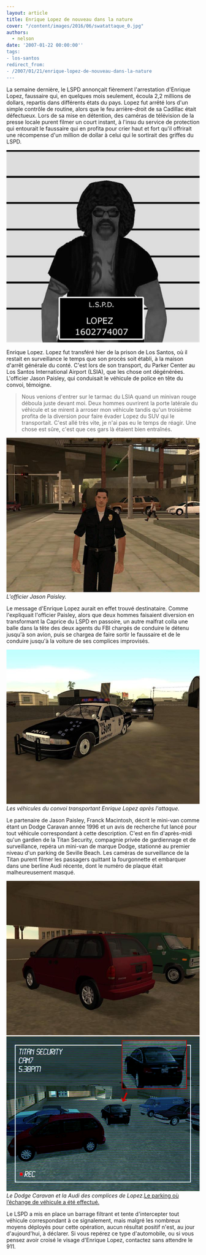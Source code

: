 ```yaml
---
layout: article
title: Enrique Lopez de nouveau dans la nature
cover: "/content/images/2016/06/swatattaque_0.jpg"
authors:
  - nelson
date: '2007-01-22 00:00:00''
tags:
- los-santos
redirect_from:
- /2007/01/21/enrique-lopez-de-nouveau-dans-la-nature
---
```


La semaine dernière, le LSPD annonçait fièrement l'arrestation d'Enrique Lopez, faussaire qui, en quelques mois seulement, écoula 2,2 millions de dollars, repartis dans différents états du pays. Lopez fut arrêté lors d'un simple contrôle de routine, alors que le feu arrière-droit de sa Cadillac était défectueux. Lors de sa mise en détention, des caméras de télévision de la presse locale purent filmer un court instant, à l'insu du service de protection qui entourait le faussaire qui en profita pour crier haut et fort qu'il offrirait une récompense d'un million de dollar à celui qui le sortirait des griffes du LSPD.

![](/content/images/2005/01/lopez.jpg)

Enrique Lopez. Lopez fut transféré hier de la prison de Los Santos, où il restait en surveillance le temps que son procès soit établi, à la maison d'arrêt générale du conté. C'est lors de son transport, du Parker Center au Los Santos International Airport (LSIA), que les chose ont dégénérées. L'officier Jason Paisley, qui conduisait le véhicule de police en tête du convoi, témoigne.

> Nous venions d'entrer sur le tarmac du LSIA quand un minivan rouge déboula juste devant moi. Deux hommes ouvrirent la porte latérale du véhicule et se mirent à arroser mon véhicule tandis qu'un troisième profita de la diversion pour faire évader Lopez du SUV qui le transportait. C'est allé très vite, je n'ai pas eu le temps de réagir. Une chose est sûre, c'est que ces gars là étaient bien entraînés.

![L'officier Jason Paisley.](/content/images/2005/01/jasonpaisley.jpg)
_L'officier Jason Paisley._

Le message d'Enrique Lopez aurait en effet trouvé destinataire. Comme l'expliquait l'officier Paisley, alors que deux hommes faisaient diversion en transformant la Caprice du LSPD en passoire, un autre malfrat colla une balle dans la tête des deux agents du FBI chargés de conduire le détenu jusqu'à son avion, puis se chargea de faire sortir le faussaire et de le conduire jusqu'à la voiture de ses complices improvisés.

![Les véhicules du convoi transportant Enrique Lopez après l'attaque.](/content/images/2005/01/swatattaque.jpg)
_Les véhicules du convoi transportant Enrique Lopez après l'attaque._

Le partenaire de Jason Paisley, Franck Macintosh, décrit le mini-van comme étant un Dodge Caravan année 1996 et un avis de recherche fut lancé pour tout véhicule correspondant à cette description. C'est en fin d'après-midi qu'un gardien de la Titan Security, compagnie privée de gardiennage et de surveillance, repéra un mini-van de marque Dodge, stationné au premier niveau d'un parking de Seville Beach. Les caméras de surveillance de la Titan purent filmer les passagers quittant la fourgonnette et embarquer dans une berline Audi récente, dont le numéro de plaque était malheureusement masqué.

![](/content/images/2005/01/caravan.jpg)
![Le Dodge Caravan et la Audi des complices de Lopez.](/content/images/2005/01/titancam.jpg)
_Le Dodge Caravan et la Audi des complices de Lopez._[Le parking où l’échange de véhicule a été effectué.](/content/images/2005/01/titancap.jpg)

Le LSPD a mis en place un barrage filtrant et tente d'intercepter tout véhicule correspondant à ce signalement, mais malgré les nombreux moyens déployés pour cette opération, aucun résultat positif n'est, au jour d'aujourd'hui, à déclarer. Si vous repérez ce type d'automobile, ou si vous pensez avoir croisé le visage d'Enrique Lopez, contactez sans attendre le 911.